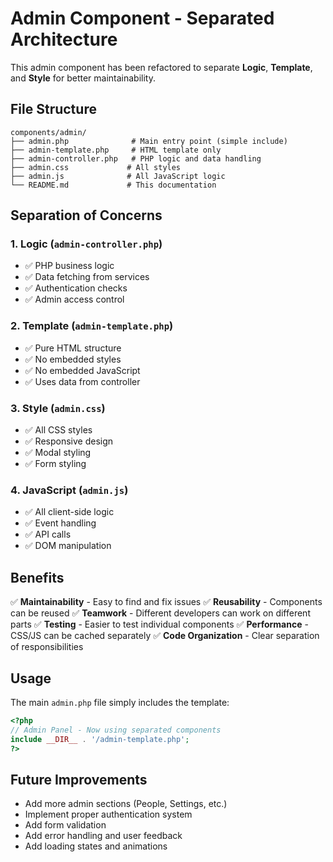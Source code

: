# Admin Component - Separated Architecture

This admin component has been refactored to separate **Logic**, **Template**, and **Style** for better maintainability.

## File Structure

```
components/admin/
├── admin.php              # Main entry point (simple include)
├── admin-template.php     # HTML template only
├── admin-controller.php   # PHP logic and data handling
├── admin.css             # All styles
├── admin.js              # All JavaScript logic
└── README.md             # This documentation
```

## Separation of Concerns

### 1. **Logic** (`admin-controller.php`)
- ✅ PHP business logic
- ✅ Data fetching from services
- ✅ Authentication checks
- ✅ Admin access control

### 2. **Template** (`admin-template.php`)
- ✅ Pure HTML structure
- ✅ No embedded styles
- ✅ No embedded JavaScript
- ✅ Uses data from controller

### 3. **Style** (`admin.css`)
- ✅ All CSS styles
- ✅ Responsive design
- ✅ Modal styling
- ✅ Form styling

### 4. **JavaScript** (`admin.js`)
- ✅ All client-side logic
- ✅ Event handling
- ✅ API calls
- ✅ DOM manipulation

## Benefits

✅ **Maintainability** - Easy to find and fix issues
✅ **Reusability** - Components can be reused
✅ **Teamwork** - Different developers can work on different parts
✅ **Testing** - Easier to test individual components
✅ **Performance** - CSS/JS can be cached separately
✅ **Code Organization** - Clear separation of responsibilities

## Usage

The main `admin.php` file simply includes the template:

```php
<?php
// Admin Panel - Now using separated components
include __DIR__ . '/admin-template.php';
?>
```

## Future Improvements

- Add more admin sections (People, Settings, etc.)
- Implement proper authentication system
- Add form validation
- Add error handling and user feedback
- Add loading states and animations 